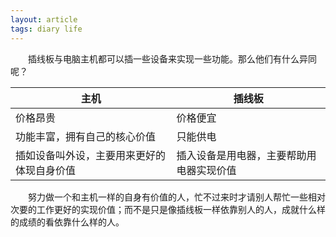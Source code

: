 ```yaml
---
layout: article
tags: diary life
---
```

&emsp;&emsp;插线板与电脑主机都可以插一些设备来实现一些功能。那么他们有什么异同呢？

|主机|插线板|
|-|-|
|价格昂贵|价格便宜|
|功能丰富，拥有自己的核心价值|只能供电|
|插如设备叫外设，主要用来更好的体现自身价值|插入设备是用电器，主要帮助用电器实现价值|

&emsp;&emsp;努力做一个和主机一样的自身有价值的人，忙不过来时才请别人帮忙一些相对次要的工作更好的实现价值；而不是只是像插线板一样依靠别人的人，成就什么样的成绩的看依靠什么样的人。
